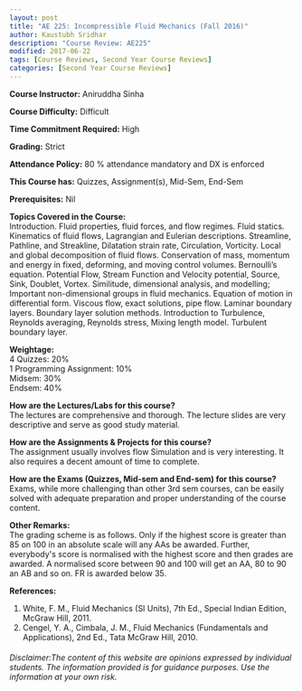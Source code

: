 ```yaml
---
layout: post
title: "AE 225: Incompressible Fluid Mechanics (Fall 2016)"
author: Kaustubh Sridhar
description: "Course Review: AE225"
modified: 2017-06-22
tags: [Course Reviews, Second Year Course Reviews]
categories: [Second Year Course Reviews]
---
```


**Course Instructor:** Aniruddha Sinha

**Course Difficulty:** Difficult

**Time Commitment Required:** High

**Grading:** Strict

**Attendance Policy:** 80 % attendance mandatory and DX is enforced

**This Course has:** Quizzes, Assignment(s), Mid-Sem, End-Sem

**Prerequisites:** Nil

**Topics Covered in the Course:**  
Introduction. Fluid  properties, fluid forces, and flow  regimes. Fluid statics. Kinematics  of  fluid  flows,  Lagrangian and Eulerian descriptions. Streamline, Pathline, and Streakline, Dilatation strain  rate, Circulation,  Vorticity. Local  and global  decomposition of  fluid flows. Conservation  of  mass, momentum  and energy in fixed,  deforming, and moving  control  volumes. Bernoulli’s  equation. Potential Flow, Stream  Function  and  Velocity  potential, Source,  Sink, Doublet,  Vortex.   Similitude, dimensional  analysis,  and modelling;  Important  non-dimensional  groups in fluid mechanics. Equation of  motion  in differential  form. Viscous  flow,  exact solutions, pipe  flow. Laminar  boundary  layers. Boundary  layer  solution methods. Introduction to  Turbulence,  Reynolds  averaging, Reynolds  stress, Mixing  length model. Turbulent  boundary  layer. 

**Weightage:**  
4 Quizzes: 20%  
1 Programming Assignment: 10%  
Midsem: 30%  
Endsem: 40%

**How are the Lectures/Labs for this course?**  
The lectures are comprehensive and thorough. The lecture slides are very descriptive and serve as good study material. 

**How are the Assignments & Projects for this course?**  
The assignment usually involves flow Simulation and is very interesting. It also requires a decent amount of time to complete.

**How are the Exams (Quizzes, Mid-sem and End-sem) for this course?**  
Exams, while more challenging than other 3rd sem courses, can be easily solved with adequate preparation and proper understanding of the course content.

**Other Remarks:**  
The grading scheme is as follows. Only if the highest score is greater than 85 on 100 in an absolute scale will any AAs be awarded. Further, everybody's score is normalised with the highest score and then grades are awarded. A normalised score between 90 and 100 will get an AA, 80 to 90 an AB and so on. FR is awarded below 35.

**References:**  
1.  White, F.  M., Fluid  Mechanics  (SI  Units),  7th Ed., Special  Indian Edition, McGraw  Hill, 2011. 
2.  Cengel, Y. A., Cimbala,  J.  M., Fluid  Mechanics  (Fundamentals  and Applications), 2nd  Ed., Tata  McGraw  Hill, 2010. 


###### Disclaimer:The content of this website are opinions expressed by individual students. The information provided is for guidance purposes. Use the information at your own risk. 
